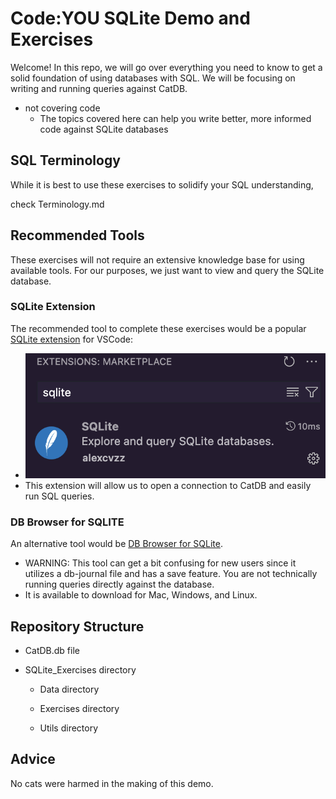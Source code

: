 # Code:YOU SQLite Demo and Exercises
Welcome! In this repo, we will go over everything you need to know to get a solid foundation of using databases with SQL. We will be focusing on writing and running queries against CatDB. 


- not covering code
    - The topics covered here can help you write better, more informed code against SQLite databases


## SQL Terminology

While it is best to use these exercises to solidify your SQL understanding, 

check Terminology.md




## Recommended Tools
These exercises will not require an extensive knowledge base for using available tools. For our purposes, we just want to view and query the SQLite database. 

### SQLite Extension
The recommended tool to complete these exercises would be a popular [SQLite extension](https://marketplace.visualstudio.com/items?itemName=alexcvzz.vscode-sqlite) for VSCode:
- ![extension search result](./other/README_Imgs/extension.png)
- This extension will allow us to open a connection to CatDB and easily run SQL queries.

### DB Browser for SQLITE
An alternative tool would be [DB Browser for SQLite](https://sqlitebrowser.org).
- WARNING: This tool can get a bit confusing for new users since it utilizes a db-journal file and has a save feature. You are not technically running queries directly against the database.
- It is available to download for Mac, Windows, and Linux.

## Repository Structure
- CatDB.db file

- SQLite_Exercises directory

    - Data directory

    - Exercises directory

    - Utils directory


## Advice






No cats were harmed in the making of this demo.